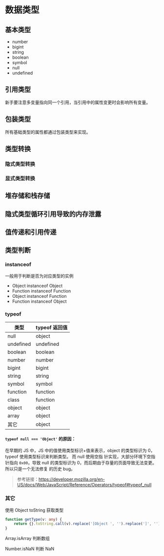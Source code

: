 # 数据类型

## 基本类型

-   number
-   bigint
-   string
-   boolean
-   symbol
-   null
-   undefined

## 引用类型

新手要注意多变量指向同一个引用，当引用中的属性变更时会影响所有变量。

## 包装类型

所有基础类型的属性都通过包装类型来实现。

## 类型转换

### 隐式类型转换

### 显式类型转换

## 堆存储和栈存储

## 隐式类型循环引用导致的内存泄露

## 值传递和引用传递

## 类型判断

### instanceof

一般用于判断是否为对应类型的实例

-   Object instanceof Object
-   Function instanceof Function
-   Object instanceof Function
-   Function instanceof Object

### typeof

| 类型      | typeof 返回值 |
| --------- | ------------- |
| null      | object        |
| undefined | undefined     |
| boolean   | boolean       |
| number    | number        |
| bigint    | bigint        |
| string    | string        |
| symbol    | symbol        |
| function  | function      |
| class     | function      |
| object    | object        |
| array     | object        |
| 其它      | object        |

#### `typeof null === 'Object'` 的原因：

在早期的 JS 中，JS 中的值使用类型标识+值来表示，object 的类型标识为 0，typeof 使用类型标识来判断类型。 而 null 使用空指
针实现，大部分环境下空指针指向 `0x00`，导致 null 的类型标识为 0，而后期由于存量的页面导致无法变更。所以只是一个无法修复
的历史 bug。

> 参考链接：https://developer.mozilla.org/en-US/docs/Web/JavaScript/Reference/Operators/typeof#typeof_null

### 其它

使用 Object toString 获取类型

```ts
function getType(v: any) {
    return {}.toString.call(v).replace('[Object ', '').replace(']', '');
}
```

Array.isArray 判断数组

Number.isNaN 判断 NaN

